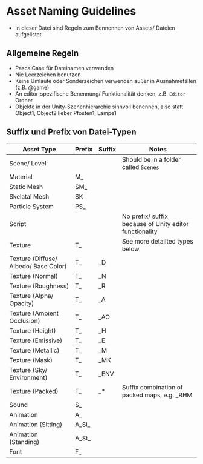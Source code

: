 # Asset Naming Guidelines
- In dieser Datei sind Regeln zum Bennennen von Assets/ Dateien aufgelistet

## Allgemeine Regeln
- PascalCase für Dateinamen verwenden
- Nie Leerzeichen benutzen
- Keine Umlaute oder Sonderzeichen verwenden außer in Ausnahmefällen (z.B. @game)
- An editor-spezifische Benennung/ Funktionalität denken, z.B. `Editor` Ordner
- Objekte in der Unity-Szenenhierarchie sinnvoll benennen, also statt Object1, Object2 lieber Pfosten1, Lampe1

## Suffix und Prefix von Datei-Typen
| Asset Type                            | Prefix | Suffix | Notes                                                   |
|---------------------------------------|--------|--------|---------------------------------------------------------|
| Scene/ Level                          |        |        | Should be in a folder called `Scenes`                   |
| Material                              | M_     |        |                                                         |
| Static Mesh                           | SM_    |        |                                                         |
| Skelatal Mesh                         | SK     |        |                                                         |
| Particle System                       | PS_    |        |                                                         |
| Script                                |        |        | No prefix/ suffix because of Unity editor functionality |
| Texture                               | T_     |        | See more detailted types below                          |
| Texture (Diffuse/ Albedo/ Base Color) | T_     | _D     |                                                         |
| Texture (Normal)                      | T_     | _N     |                                                         |
| Texture (Roughness)                   | T_     | _R     |                                                         |
| Texture (Alpha/ Opacity)              | T_     | _A     |                                                         |
| Texture (Ambient Occlusion)           | T_     | _AO    |                                                         |
| Texture (Height)                      | T_     | _H     |                                                         |
| Texture (Emissive)                    | T_     | _E     |                                                         |
| Texture (Metallic)                    | T_     | _M     |                                                         |
| Texture (Mask)                        | T_     | _MK    |                                                         |
| Texture (Sky/ Environment)            | T_     | _ENV   |                                                         |
| Texture (Packed)                      | T_     | _*     | Suffix combination of packed maps, e.g. _RHM            |
| Sound                                 | S_     |        |                                                         |
| Animation                             | A_     |        |                                                         |
| Animation (Sitting)                   | A_Si_  |        |                                                         |
| Animation (Standing)                  | A_St_  |        |                                                         |
| Font                                  | F_     |        |                                                         |
